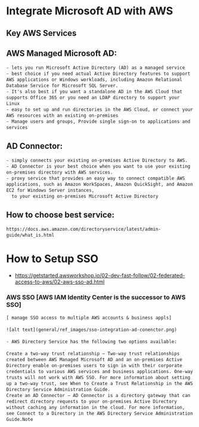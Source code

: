 # Integrate Microsoft AD with AWS
## Key AWS Services

## AWS Managed Microsoft AD: 
    - lets you run Microsoft Active Directory (AD) as a managed service
    - best choice if you need actual Active Directory features to support AWS applications or Windows workloads, including Amazon Relational Database Service for Microsoft SQL Server. 
    - It's also best if you want a standalone AD in the AWS Cloud that supports Office 365 or you need an LDAP directory to support your Linux
    - easy to set up and run directories in the AWS Cloud, or connect your AWS resources with an existing on-premises 
    - Manage users and groups, Provide single sign-on to applications and services
    
## AD Connector:
    - simply connects your existing on-premises Active Directory to AWS. 
    - AD Connector is your best choice when you want to use your existing on-premises directory with AWS services.
    - proxy service that provides an easy way to connect compatible AWS applications, such as Amazon WorkSpaces, Amazon QuickSight, and Amazon EC2 for Windows Server instances, 
      to your existing on-premises Microsoft Active Directory

## How to choose best service:
    https://docs.aws.amazon.com/directoryservice/latest/admin-guide/what_is.html

# How to Setup SSO
 - https://getstarted.awsworkshop.io/02-dev-fast-follow/02-federated-access-to-aws/02-aws-sso-ad.html

  ### AWS SSO [AWS IAM Identity Center is the successor to AWS SSO]
    [ manage SSO access to multiple AWS accounts & business appls]
    
    ![alt text](general/ref_images/sso-integration-ad-conenctor.png)

    - AWS Directory Service has the following two options available:

    Create a two-way trust relationship – Two-way trust relationships created between AWS Managed Microsoft AD and an on-premises Active Directory enable on-premises users to sign in with their corporate credentials to various AWS services and business applications. One-way trusts will not work with AWS SSO. For more information about setting up a two-way trust, see When to Create a Trust Relationship in the AWS Directory Service Administration Guide.
    Create an AD Connector – AD Connector is a directory gateway that can redirect directory requests to your on-premises Active Directory without caching any information in the cloud. For more information, see Connect to a Directory in the AWS Directory Service Administration Guide.Note
    
